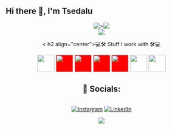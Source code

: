 ## Hi there 👋, I'm Tsedalu

<div style="display: flex; justify-content: center; align-items: center; flex-direction: column;">
 
 <div style="display: flex; justify-content: center; flex-direction: row ">
    <img align="center" src="https://github-readme-stats.vercel.app/api?username=TsedexAshu08&show_icons=true&theme=github_dark&&rank_icon=github" max-width: 300px; width: 100%; height: auto;" /> >
    <img align="center" src="https://github-readme-stats.vercel.app/api/top-langs/?username=TsedexAshu08&langs_count=10&layout=compact&&theme=github_dark" max-width: 300px; width: 100%; height: auto;" /> 
 </div>
<img src="https://streak-stats.demolab.com?user=Tsedexashu08&theme=highcontrast&border_radius=5" width: 70%; height: auto;/>

< h2 align="center">💻🛠️ Stuff I work with 🛠️💻</h2>

<div align="center" display: flex; justify-content: center; gap: 15px;>
        <img height="45" width="45" src="https://cdn.worldvectorlogo.com/logos/c--4.svg" />
        <img height="45" width="45" style="background-color:red;" src="https://cdn.worldvectorlogo.com/logos/c.svg" />
        <img height="45" width="45" style="background-color:red;" src="https://cdn.worldvectorlogo.com/logos/javascript-1.svg" />
        <img height="45" width="45" style="background-color:red;" src="https://cdn.worldvectorlogo.com/logos/laravel-2.svg" />
        <img height="45" width="45" style="background-color:red;" src="https://cdn.worldvectorlogo.com/logos/html-1.svg" />
        <img height="45" width="45" src="https://upload.wikimedia.org/wikipedia/commons/thumb/2/27/PHP-logo.svg/1067px-PHP-logo.svg.png?20180502235434" />
        <img height="45" width="45" src="https://cdn.worldvectorlogo.com/logos/react-2.svg" />
</div>

## 📱 Socials:
[![Instagram](https://img.shields.io/badge/Instagram-%23E4405F.svg?logo=Instagram&logoColor=white)](https://instagram.com/TsedaluAshenafi) [![LinkedIn](https://img.shields.io/badge/LinkedIn-%230077B5.svg?logo=linkedin&logoColor=white)](https://linkedin.com/in/tsedalu-ashenafi-6a9a71201)


<img src="https://visitcount.itsvg.in/api?id=TsedexAshu08&icon=5&color=0">

</div>

